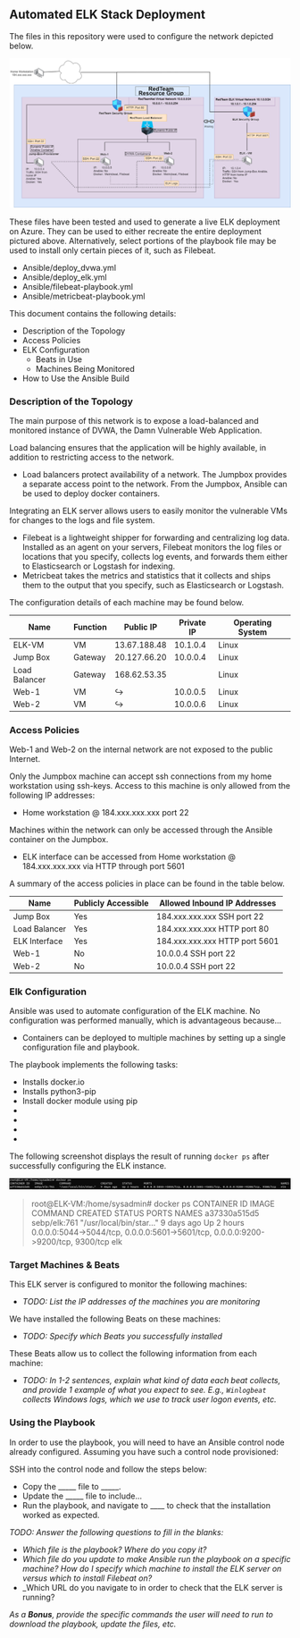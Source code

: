 ## Automated ELK Stack Deployment

The files in this repository were used to configure the network depicted below.


![](Images/Network_Topology.png)

These files have been tested and used to generate a live ELK deployment on Azure. They can be used to either recreate the entire deployment pictured above. Alternatively, select portions of the playbook file may be used to install only certain pieces of it, such as Filebeat.

  - Ansible/deploy_dvwa.yml
  - Ansible/deploy_elk.yml
  - Ansible/filebeat-playbook.yml
  - Ansible/metricbeat-playbook.yml

This document contains the following details:
- Description of the Topology
- Access Policies
- ELK Configuration
  - Beats in Use
  - Machines Being Monitored
- How to Use the Ansible Build


### Description of the Topology

The main purpose of this network is to expose a load-balanced and monitored instance of DVWA, the Damn Vulnerable Web Application.

Load balancing ensures that the application will be highly available, in addition to restricting access to the network.
- Load balancers protect availability of a network. The Jumpbox provides a separate access point to the network. From the Jumpbox, Ansible can be used to deploy docker containers. 

Integrating an ELK server allows users to easily monitor the vulnerable VMs for changes to the logs and file system.
- Filebeat is a lightweight shipper for forwarding and centralizing log data. Installed as an agent on your servers, Filebeat monitors the log files or locations that you specify, collects log events, and forwards them either to Elasticsearch or Logstash for indexing.
- Metricbeat takes the metrics and statistics that it collects and ships them to the output that you specify, such as Elasticsearch or Logstash.

The configuration details of each machine may be found below.

| Name          | Function |Public IP   |Private IP| Operating System |
|---------------|----------|------------|----------|------------------|
| ELK-VM        | VM       |13.67.188.48| 10.1.0.4 |       Linux      |
| Jump Box      | Gateway  |20.127.66.20| 10.0.0.4 |       Linux      |
| Load Balancer | Gateway  |168.62.53.35|          |       Linux      |
| Web-1         | VM       |          ↪ | 10.0.0.5 |       Linux      |
| Web-2         | VM       |          ↪ | 10.0.0.6 |       Linux      |

### Access Policies

Web-1 and Web-2 on the internal network are not exposed to the public Internet. 

Only the Jumpbox machine can accept ssh connections from my home workstation using ssh-keys. Access to this machine is only allowed from the following IP addresses:
- Home workstation @ 184.xxx.xxx.xxx port 22

Machines within the network can only be accessed through the Ansible container on the Jumpbox.
- ELK interface can be accessed from Home workstation @ 184.xxx.xxx.xxx via HTTP through port 5601

A summary of the access policies in place can be found in the table below.

| Name         | Publicly Accessible | Allowed Inbound IP Addresses  |
|--------------|---------------------|-------------------------------|
| Jump Box     |         Yes         | 184.xxx.xxx.xxx SSH  port 22  |
| Load Balancer|         Yes         | 184.xxx.xxx.xxx HTTP port 80  |
| ELK Interface|         Yes         | 184.xxx.xxx.xxx HTTP port 5601|
| Web-1        |         No          | 10.0.0.4        SSH  port 22  |
| Web-2        |         No          | 10.0.0.4        SSH  port 22  |


### Elk Configuration

Ansible was used to automate configuration of the ELK machine. No configuration was performed manually, which is advantageous because...
- Containers can be deployed to multiple machines by setting up a single configuration file and playbook.

The playbook implements the following tasks:
- Installs docker.io
- Installs python3-pip
- Install docker module using pip
- 
- 
- 
- 

The following screenshot displays the result of running `docker ps` after successfully configuring the ELK instance.

![](Images/docker_ps_output.png)

>root@ELK-VM:/home/sysadmin# docker ps
CONTAINER ID   IMAGE          COMMAND                  CREATED      STATUS       PORTS         NAMES
a37330a515d5   sebp/elk:761   "/usr/local/bin/star…"   9 days ago   Up 2 hours   0.0.0.0:5044->5044/tcp, 0.0.0.0:5601->5601/tcp, 0.0.0.0:9200->9200/tcp, 9300/tcp   elk

### Target Machines & Beats
This ELK server is configured to monitor the following machines:
- _TODO: List the IP addresses of the machines you are monitoring_

We have installed the following Beats on these machines:
- _TODO: Specify which Beats you successfully installed_

These Beats allow us to collect the following information from each machine:
- _TODO: In 1-2 sentences, explain what kind of data each beat collects, and provide 1 example of what you expect to see. E.g., `Winlogbeat` collects Windows logs, which we use to track user logon events, etc._

### Using the Playbook
In order to use the playbook, you will need to have an Ansible control node already configured. Assuming you have such a control node provisioned: 

SSH into the control node and follow the steps below:
- Copy the _____ file to _____.
- Update the _____ file to include...
- Run the playbook, and navigate to ____ to check that the installation worked as expected.

_TODO: Answer the following questions to fill in the blanks:_
- _Which file is the playbook? Where do you copy it?_
- _Which file do you update to make Ansible run the playbook on a specific machine? How do I specify which machine to install the ELK server on versus which to install Filebeat on?_
- _Which URL do you navigate to in order to check that the ELK server is running?

_As a **Bonus**, provide the specific commands the user will need to run to download the playbook, update the files, etc._